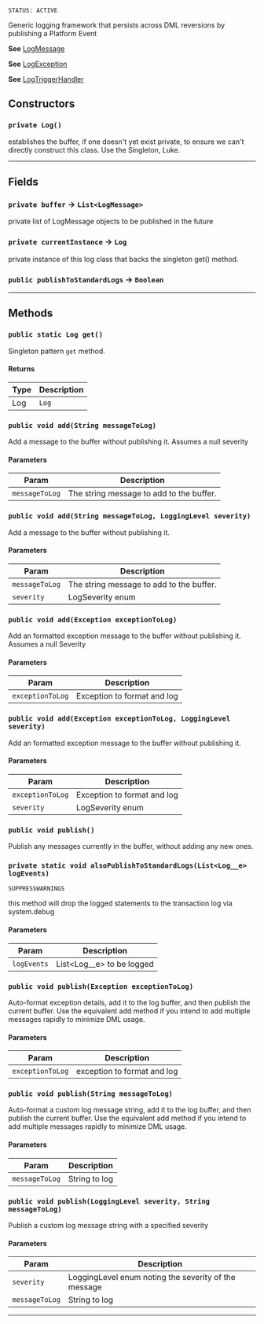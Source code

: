 `STATUS: ACTIVE`

Generic logging framework that persists across DML reversions by publishing a Platform Event

**See** [LogMessage](https://github.com/codefriar/ApexKit/wiki/LogMessage)

**See** [LogException](https://github.com/codefriar/ApexKit/wiki/LogException)

**See** [LogTriggerHandler](https://github.com/codefriar/ApexKit/wiki/LogTriggerHandler)

## Constructors

### `private Log()`

establishes the buffer, if one doesn't yet exist private, to ensure we can't directly construct this class. Use the Singleton, Luke.

---

## Fields

### `private buffer` → `List<LogMessage>`

private list of LogMessage objects to be published in the future

### `private currentInstance` → `Log`

private instance of this log class that backs the singleton get() method.

### `public publishToStandardLogs` → `Boolean`

---

## Methods

### `public static Log get()`

Singleton pattern `get` method.

#### Returns

| Type | Description |
| ---- | ----------- |
| Log  | `Log`       |

### `public void add(String messageToLog)`

Add a message to the buffer without publishing it. Assumes a null severity

#### Parameters

| Param          | Description                              |
| -------------- | ---------------------------------------- |
| `messageToLog` | The string message to add to the buffer. |

### `public void add(String messageToLog, LoggingLevel severity)`

Add a message to the buffer without publishing it.

#### Parameters

| Param          | Description                              |
| -------------- | ---------------------------------------- |
| `messageToLog` | The string message to add to the buffer. |
| `severity`     | LogSeverity enum                         |

### `public void add(Exception exceptionToLog)`

Add an formatted exception message to the buffer without publishing it. Assumes a null Severity

#### Parameters

| Param            | Description                 |
| ---------------- | --------------------------- |
| `exceptionToLog` | Exception to format and log |

### `public void add(Exception exceptionToLog, LoggingLevel severity)`

Add an formatted exception message to the buffer without publishing it.

#### Parameters

| Param            | Description                 |
| ---------------- | --------------------------- |
| `exceptionToLog` | Exception to format and log |
| `severity`       | LogSeverity enum            |

### `public void publish()`

Publish any messages currently in the buffer, without adding any new ones.

### `private static void alsoPublishToStandardLogs(List<Log__e> logEvents)`

`SUPPRESSWARNINGS`

this method will drop the logged statements to the transaction log via system.debug

#### Parameters

| Param       | Description                 |
| ----------- | --------------------------- |
| `logEvents` | List<Log\_\_e> to be logged |

### `public void publish(Exception exceptionToLog)`

Auto-format exception details, add it to the log buffer, and then publish the current buffer. Use the equivalent add method if you intend to add multiple messages rapidly to minimize DML usage.

#### Parameters

| Param            | Description                 |
| ---------------- | --------------------------- |
| `exceptionToLog` | exception to format and log |

### `public void publish(String messageToLog)`

Auto-format a custom log message string, add it to the log buffer, and then publish the current buffer. Use the equivalent add method if you intend to add multiple messages rapidly to minimize DML usage.

#### Parameters

| Param          | Description   |
| -------------- | ------------- |
| `messageToLog` | String to log |

### `public void publish(LoggingLevel severity, String messageToLog)`

Publish a custom log message string with a specified severity

#### Parameters

| Param          | Description                                          |
| -------------- | ---------------------------------------------------- |
| `severity`     | LoggingLevel enum noting the severity of the message |
| `messageToLog` | String to log                                        |

---
